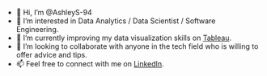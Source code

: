 - 👋 Hi, I’m @AshleyS-94
- 👀 I’m interested in Data Analytics / Data Scientist / Software Engineering.
- 🌱 I’m currently improving my data visualization skills on [Tableau](https://public.tableau.com/app/profile/ashley.simmons/vizzes). 
- 💞️ I’m looking to collaborate with anyone in the tech field who is willing to offer advice and tips. 
- 📫 Feel free to connect with me on [LinkedIn](https://www.linkedin.com/in/ashley-simmons-lp/).

<!---
AshleyS-94/AshleyS-94 is a ✨ special ✨ repository because its `README.md` (this file) appears on your GitHub profile.
You can click the Preview link to take a look at your changes.
--->
